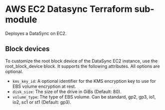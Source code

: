 # AWS EC2 Datasync Terraform sub-module

Deployes a DataSync on EC2.

## Block devices
To customize the root block device of the DataSync EC2 instance, use the root_block_device block. It supports the following attributes. All options are optional.

- `kms_key_id`: A optional identifier for the KMS encryption key to use for EBS volume encryption at rest.
- `disk_size`: The size of the drive in GiBs (Default: 80).
- `volume_type`: The type of EBS volume. Can be standard, gp2, gp3, io1, io2, sc1 or st1 (Default: gp3).